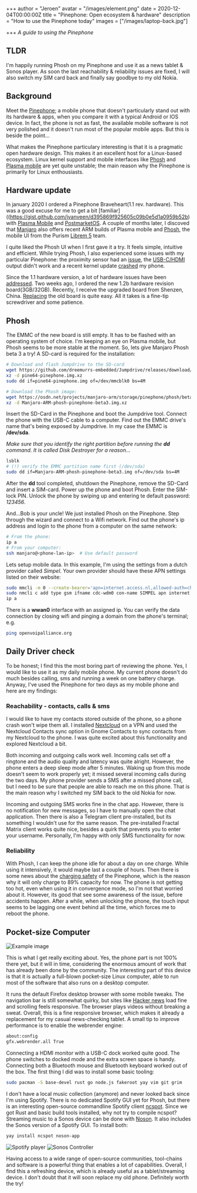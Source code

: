 +++
author = "Jeroen"
avatar = "/images/element.png"
date = 2020-12-04T00:00:00Z
title = "Pinephone: Open ecosystem & hardware"
description = "How to use the Pinephone today"
images = ["/images/laptop-back.jpg"]

+++
_A guide to using the Pinephone_

## TLDR

I'm happily running Phosh on my Pinephone and use it as a news tablet &
Sonos player. As soon the last reachability & reliability issues are fixed, I
will also switch my SIM card back and finally say goodbye to my old Nokia.

## Background

Meet the [Pinephone](https://en.wikipedia.org/wiki/PinePhone); a mobile phone
that doesn't particularly stand out with its hardware & apps, when you
compare it with a typical Android or IOS device. In fact, the phone is not as
fast, the available mobile software is not very polished and it doesn't run most
of the popular mobile apps. But this is beside the point...

What makes the Pinephone particulary interesting is that it is a pragmatic open
hardware design. This makes it an excellent host for a Linux-based ecosystem.
Linux kernel support and mobile interfaces like [Phosh](https://developer.puri.sm/Librem5/Software_Reference/Environments/Phosh.html)
and [Plasma mobile](https://www.plasma-mobile.org/) are yet quite unstable;
the main reason why the Pinephone is primarily for Linux enthousiasts.

## Hardware update

In january 2020 I ordered a Pinephone Braveheart(1.1 rev. hardware). This was a
good excuse for me to get a bit [familiar]((https://gist.github.com/jvanveen/d395869f925605c09b0e5d1a0959b52b)
with [Plasma Mobile](https://www.plasma-mobile.org/) and [PostmarketOS](https://postmarketos.org/).
A couple of months later, I discoved that [Manjaro](https://forum.manjaro.org/tag/beta-release)
also offers recent ARM builds of Plasma mobile and [Phosh](https://developer.puri.sm/Librem5/Software_Reference/Environments/Phosh.html),
the mobile UI from the Purism [Librem 5](https://puri.sm/products/librem-5/) team.

I quite liked the Phosh UI when I first gave it a try. It feels simple, intuitive
and efficient. While trying Phosh, I also experienced some issues with my
particular Pinephone: the proximity sensor had an [issue](https://gitlab.manjaro.org/manjaro-arm/issues/pinephone/phosh/-/issues/10),
the [USB-C/HDMI](https://www.youtube.com/watch?v=j3jc7Mvn9Eo) output didn't work
and a recent kernel update [crashed](https://gitlab.manjaro.org/manjaro-arm/issues/pinephone/phosh/-/issues/104)
my phone.

Since the 1.1 hardware version, a lot of hardware issues have been [addressed](https://wiki.pine64.org/index.php/PinePhone_v1.2).
Two weeks ago, I ordered the new 1.2b hardware revision board(3GB/32GB). Recently,
I receive the upgraded board from Shenzen, China. [Replacing](https://wiki.pine64.org/index.php/PinePhone)
the old board is quite easy. All it takes is a fine-tip screwdriver and
some patience.

## Phosh

The EMMC of the new board is still empty. It has to be flashed with an operating
system of choice. I'm keeping an eye on Plasma mobile, but Phosh seems to be more
stable at the moment. So, lets give Manjaro Phosh beta 3 a try! A SD-card is
required for the installation:

```bash
# Download and flash Jumpdrive to the SD-card
wget https://github.com/dreemurrs-embedded/Jumpdrive/releases/download/0.6/pine64-pinephone.img.xz
xz -d pine64-pinephone.img.xz
sudo dd if=pine64-pinephone.img of=/dev/mmcblk0 bs=4M

# Download the Phosh image:
wget https://osdn.net/projects/manjaro-arm/storage/pinephone/phosh/beta3/Manjaro-ARM-phosh-pinephone-beta3.img.xz
xz -d Manjaro-ARM-phosh-pinephone-beta3.img.xz
```

Insert the SD-Card in the Pinephone and boot the Jumpdrive tool. Connect the phone
with the USB-C cable to a computer. Find out the EMMC drive's name that's being
exposed by Jumpdrive. In my case the EMMC is **/dev/sda**.

_Make sure that you identify the right partition before running
the **dd** command. It is called Disk Destroyer for a reason..._

```bash
lsblk
# (!) verify the EMMC partition name first (/dev/sda)
sudo dd if=Manjaro-ARM-phosh-pinephone-beta3.img of=/dev/sda bs=4M
```

After the **dd** tool completed, shutdown the Pinephone, remove the SD-Card and
insert a SIM-card. Power up the phone and boot Phosh. Enter the SIM-lock PIN.
Unlock the phone by swiping up and entering te default password: *123456*.

And...Bob is your uncle! We just installed Phosh on the Pinephone. Step through
the wizard and connect to a Wifi network. Find out the phone's ip address and
login to the phone from a computer on the same network:

```bash
# From the phone:
ip a
# From your computer:
ssh manjaro@<phone-lan-ip>  # Use default password
```

Lets setup mobile data. In this example, I'm using the settings from a
dutch provider called *Simpel*. Your own provider should have these APN
settings listed on their website:

```bash
sudo mmcli -m 0 --create-bearer='apn=internet.access.nl,allowed-auth=chap,allow-roaming=no'
sudo nmcli c add type gsm ifname cdc-wdm0 con-name SIMPEL apn internet.access.nl
ip a
```

There is a **wwan0** interface with an assigned ip. You can verify the data
connection by closing wifi and pinging a domain from the phone's terminal; e.g.

```bash
ping openvoipalliance.org
```

## Daily Driver check

To be honest; I find this the most boring part of reviewing the phone. Yes,
I would like to use it as my daily mobile phone. My current phone doesn't do much
besides calling, sms and running a week on one battery charge. Anyway, I've used
the Pinephone for two days as my mobile phone and here are my findings:

### Reachability - contacts, calls & sms

I would like to have my contacts stored outside of the phone, so a phone
crash won't wipe them all. I installed [Nextcloud](https://wiki.archlinux.org/index.php/Nextcloud)
on a VPN and used the Nextcloud Contacts sync option in Gnome Contacts to sync
contacts from my Nextcloud to the phone. I was quite excited about this
functionality and explored Nextcloud a bit.

Both incoming and outgoing calls work well. Incoming calls set off a ringtone
and the audio quality and latency was quite alright. However, the phone enters
a deep sleep mode after 5 minutes. Waking up from this mode doesn't seem to work
properly yet; it missed several incoming calls during the two days. My phone
provider sends a SMS after a missed phone call, but I need to be sure that
people are able to reach me on this phone. That is the main reason why I
switched my SIM back to the old Nokia for now.

Incoming and outgoing SMS works fine in the chat app. However, there is no
notification for new messages, so I have to manually open the chat application.
Then there is also a Telegram client pre-installed, but its something I
wouldn't use for the same reason. The pre-installed Fractal Matrix client works
quite nice, besides a quirk that prevents you to enter your username. Personally,
I'm happy with only SMS functionality for now.

### Reliability

With Phosh, I can keep the phone idle for about a day on one charge. While
using it intensively, it would maybe last a couple of hours. Then there is
some news about the [charging safety](https://xnux.eu/log/#017) of
the Pinephone, which is the reason why it will only charge to 89% capacity
for now. The phone is not getting too hot, even when using it in convergence
mode, so I'm not that worried about it. However, its good that see some
awareness of the issue, before accidents happen. After a while, when
unlocking the phone, the touch input seems to be lagging one event behind
all the time, which forces me to reboot the phone.

## Pocket-size Computer

![Example image](/images/blog/convergence.jpeg)

This is what I get really exciting about. Yes, the phone part is not 100% there
yet, but it will in time, considering the enormous amount of work that
has already been done by the community. The interesting part of this device is
that it is actually a full-blown pocket-size Linux computer, able to run most of
the software that also runs on a desktop computer.

It runs the default Firefox desktop browser with some mobile tweaks.
The navigation bar is still somewhat quirky, but sites like [Hacker news](https://news.ycombinator.com/)
load fine and scrolling feels responsive. The browser plays videos without
breaking a sweat. Overall, this is a fine responsive browser, which makes it
already a replacement for my casual news-checking tablet. A small tip to
improve performance is to enable the webrender engine:

```bash
about:config
gfx.webrender.all True
```

Connecting a HDMI monitor with a USB-C dock worked quite good. The phone
switches to docked mode and the extra screen space is handy. Connecting both a
Bluetooth mouse and Bluetooth keyboard worked out of the box. The first thing I
did was to install some basic tooling:

```bash
sudo pacman -S base-devel rust go node.js fakeroot yay vim git grim
```

I don't have a local music collection (anymore) and never looked back since I'm
using Spotify. There is no dedicated Spotify GUI yet for Phosh, but there is an
interesting open-source commandline Spotify client [ncspot](https://github.com/hrkfdn/ncspot).
Since we got Rust and basic build tools installed, why not try to compile ncspot?
Streaming music to a Sonos device can be done with [Noson](https://github.com/janbar/noson-app).
It also includes the Sonos version of a Spotify GUI. To install both:

```bash
yay install ncspot noson-app
```

![Spotify player](/images/blog/ncspot.png)
![Sonos Controller](/images/blog/noson.png)

Having access to a wide range of open-source communities, tool-chains
and software is a powerful thing that enables a lot of capabilities.
Overall, I find this a refreshing device, which is already useful as
a tablet/streaming device. I don't doubt that it will soon replace my
old phone. Definitely worth the try!
